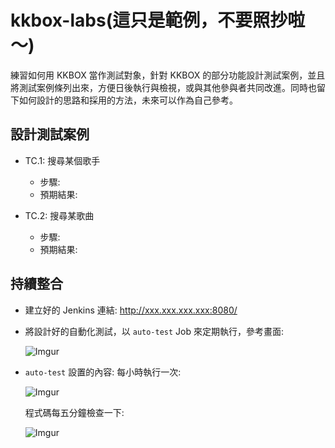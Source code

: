 # kkbox-labs(這只是範例，不要照抄啦～)

練習如何用 KKBOX 當作測試對象，針對 KKBOX 的部分功能設計測試案例，並且將測試案例條列出來，方便日後執行與檢視，或與其他參與者共同改進。同時也留下如何設計的思路和採用的方法，未來可以作為自己參考。

## 設計測試案例

* TC.1: 搜尋某個歌手
    * 步驟: 
    * 預期結果: 

* TC.2: 搜尋某歌曲
    * 步驟: 
    * 預期結果: 
    

## 持續整合

* 建立好的 Jenkins 連結: http://xxx.xxx.xxx.xxx:8080/
* 將設計好的自動化測試，以 `auto-test` Job 來定期執行，參考畫面: 
    
    ![Imgur](https://i.imgur.com/IHOlBOf.png)

* `auto-test` 設置的內容:
    每小時執行一次:
    
    ![Imgur](https://i.imgur.com/ONWuUwE.png)

    程式碼每五分鐘檢查一下: 
    
    ![Imgur](https://i.imgur.com/qf8u6NO.png)    





